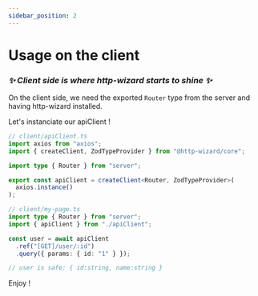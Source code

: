 ```yaml
---
sidebar_position: 2
---
```


# Usage on the client

### <i>✨ Client side is where http-wizard starts to shine ✨</i>

On the client side, we need the exported `Router` type from the server and having http-wizard installed.

Let's instanciate our apiClient !

```typescript title="Client instancation with axios"
// client/apiClient.ts
import axios from "axios";
import { createClient, ZodTypeProvider } from "@http-wizard/core";

import type { Router } from "server";

export const apiClient = createClient<Router, ZodTypeProvider>(
  axios.instance()
);
```

```typescript title="apiClient usage"
// client/my-page.ts
import type { Router } from "server";
import { apiClient } from "./apiClient";

const user = await apiClient
  .ref("[GET]/user/:id")
  .query({ params: { id: "1" } });

// user is safe: { id:string, name:string }
```

Enjoy !
